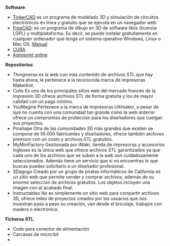 <b>Software</b>:
- [TinkerCAD](https://www.tinkercad.com/) es un programa de modelado 3D y simulación de circuitos electrónicos en línea y gratuito que se ejecuta en un navegador web.
- [FreeCAD](http://www.freecadweb.org/wiki/index.php?title=Download/es): es un programa de dibujo en 3D de software libre (licencia LGPL) y multiplataforma. Es decir, se puede instalar gratuitamente en cualquier ordenador que tenga un sistema operativo Windows, Linux o Mac OS. [Manual](http://www.iearobotics.com/wiki/index.php?title=Dise%C3%B1o_de_piezas_con_Freecad)
- [CURA](https://ultimaker.com/en/products/ultimaker-cura-software)
- [Astroprint online](https://www.astroprint.com/es/online-stl-slicer-and-gcode-x3g-generator)

<b>Repositorios</b>:
- Thingiverse es la web con más contenido de archivos STL que hay hasta ahora, le pertenece a la reconocida marca de impresoras Makerbot. 
- Cults Es uno de los principales sitios web del mercado francés de la impresión 3D ofrece archivos STL de forma gratuita y los de mayor calidad con un pago mínimo.
- YouMagine Pertenece a la marca de impresoras Ultimaker, a pesar de que no cuenta con una comunidad tan grande como la web anterior ofrece un compromiso de protección para los diseñadores que cuelgan sus proyectos. 
- Pinshape Otra de las comunidades 3D más grandes que existen se compone de 55.000 fabricantes y diseñadores, ofrece también archivos premium con un costo y archivos STL gratuitos.
- MyMiniFactory Gestionada por iMakr, tienda de impresoras y accesorios ingleses es la única web que ofrece archivos STL garantizados ya que cada uno de los archivos que se suben a la web son cuidadosamente seleccionados. Además tiene un servicio que si no encuentras lo que buscas puedes solicitarlo a un diseñador profesional.
- 3Dagogo Creado por un grupo de piratas informáticos de California es un sitio web que permite vender y comprar archivos, además de su enorme selección de archivos gratuitos. Los objetos incluyen una imagen con el acabado final.
- Instructables No es simplemente un sitio web para compartir archivos 3D, ofrece miles de proyectos creados por los usuarios que nos muestran paso a paso su creación, van desde el bricolaje, trabajos con madera o electrónica.

<b>Ficheros STL</b>:
- Codo para conector de alimentación
- Carcasas de micro:bit
- 


